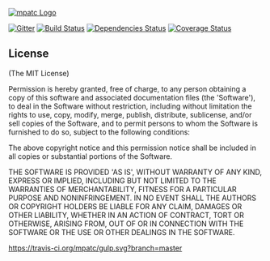 [![mpatc Logo](http://s32.postimg.org/5yhtdaxhh/Drawing_9.png)](http://github.com/mpatc)

[![Gitter](https://badges.gitter.im/mpatc/gulp.svg)](https://gitter.im/mpatc/gulp?utm_source=badge&utm_medium=badge&utm_campaign=pr-badge)
[![Build Status](https://travis-ci.org/mpatc/gulp.svg?branch=master)](https://travis-ci.org/mpatc/gulp)
[![Dependencies Status](https://david-dm.org/meanjs/mean.svg)](https://david-dm.org/meanjs/mean)
[![Coverage Status](https://coveralls.io/repos/meanjs/mean/badge.svg?branch=master&service=github)](https://coveralls.io/github/meanjs/mean?branch=master)

## License
(The MIT License)

Permission is hereby granted, free of charge, to any person obtaining
a copy of this software and associated documentation files (the
'Software'), to deal in the Software without restriction, including
without limitation the rights to use, copy, modify, merge, publish,
distribute, sublicense, and/or sell copies of the Software, and to
permit persons to whom the Software is furnished to do so, subject to
the following conditions:

The above copyright notice and this permission notice shall be
included in all copies or substantial portions of the Software.

THE SOFTWARE IS PROVIDED 'AS IS', WITHOUT WARRANTY OF ANY KIND,
EXPRESS OR IMPLIED, INCLUDING BUT NOT LIMITED TO THE WARRANTIES OF
MERCHANTABILITY, FITNESS FOR A PARTICULAR PURPOSE AND NONINFRINGEMENT.
IN NO EVENT SHALL THE AUTHORS OR COPYRIGHT HOLDERS BE LIABLE FOR ANY
CLAIM, DAMAGES OR OTHER LIABILITY, WHETHER IN AN ACTION OF CONTRACT,
TORT OR OTHERWISE, ARISING FROM, OUT OF OR IN CONNECTION WITH THE
SOFTWARE OR THE USE OR OTHER DEALINGS IN THE SOFTWARE.

https://travis-ci.org/mpatc/gulp.svg?branch=master
